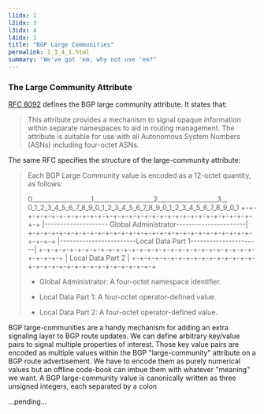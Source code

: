 ```yaml
---
l1idx: 1
l2idx: 3
l3idx: 4
l4idx: 1
title: "BGP Large Communities"
permalink: 1_3_4_1.html
summary: "We've got 'em; why not use 'em?"
---
```


### The Large Community Attribute

[RFC 8092](https://www.rfc-editor.org/rfc/rfc8092) defines the BGP large community attribute.  It states that:

> This attribute provides a mechanism to signal opaque information within separate namespaces to aid in routing management.  The attribute is suitable for use with all Autonomous System Numbers (ASNs) including four-octet ASNs.

The same RFC specifies the structure of the large-community attribute:

> Each BGP Large Community value is encoded as a 12-octet quantity, as follows:
>
> 0___________________1___________________2___________________3__
> 0_1_2_3_4_5_6_7_8_9_0_1_2_3_4_5_6_7_8_9_0_1_2_3_4_5_6_7_8_9_0_1
> +-+-+-+-+-+-+-+-+-+-+-+-+-+-+-+-+-+-+-+-+-+-+-+-+-+-+-+-+-+-+-+-+
> |-------------------- Global Administrator----------------------|
> +-+-+-+-+-+-+-+-+-+-+-+-+-+-+-+-+-+-+-+-+-+-+-+-+-+-+-+-+-+-+-+-+
> |------------------------Local Data Part 1----------------------|
> +-+-+-+-+-+-+-+-+-+-+-+-+-+-+-+-+-+-+-+-+-+-+-+-+-+-+-+-+-+-+-+-+
> |                       Local Data Part 2                       |
> +-+-+-+-+-+-+-+-+-+-+-+-+-+-+-+-+-+-+-+-+-+-+-+-+-+-+-+-+-+-+-+-+
>
> - Global Administrator:  A four-octet namespace identifier.
>
> - Local Data Part 1:  A four-octet operator-defined value.
>
> - Local Data Part 2:  A four-octet operator-defined value.


BGP large-communities are a handy mechanism for adding an extra signaling layer to BGP route updates. We can define arbitrary key/value pairs to signal multiple
properties of interest. Those key value pairs are encoded as multiple values within the BGP "large-community" attribute on a BGP route advertisement. We have to
encode them as purely numerical values but an offline code-book can imbue them with whatever "meaning" we want. A BGP large-community value is canonically
written as three unsigned integers, each separated by a colon

...pending...
